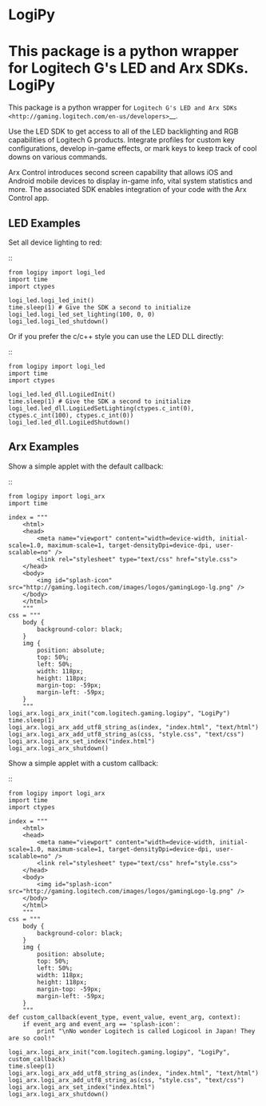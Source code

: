 # LogiPy
This package is a python wrapper for Logitech G's LED and Arx SDKs.
LogiPy
======

This package is a python wrapper for `Logitech G's LED and Arx
SDKs <http://gaming.logitech.com/en-us/developers>`__.

Use the LED SDK to get access to all of the LED backlighting and RGB
capabilities of Logitech G products. Integrate profiles for custom key
configurations, develop in-game effects, or mark keys to keep track of
cool downs on various commands.

Arx Control introduces second screen capability that allows iOS and
Android mobile devices to display in-game info, vital system statistics
and more. The associated SDK enables integration of your code with the
Arx Control app.

LED Examples
------------

Set all device lighting to red:

::

    from logipy import logi_led
    import time
    import ctypes

    logi_led.logi_led_init()
    time.sleep(1) # Give the SDK a second to initialize
    logi_led.logi_led_set_lighting(100, 0, 0)
    logi_led.logi_led_shutdown()

Or if you prefer the c/c++ style you can use the LED DLL directly:

::

    from logipy import logi_led
    import time
    import ctypes

    logi_led.led_dll.LogiLedInit()
    time.sleep(1) # Give the SDK a second to initialize
    logi_led.led_dll.LogiLedSetLighting(ctypes.c_int(0), ctypes.c_int(100), ctypes.c_int(0))
    logi_led.led_dll.LogiLedShutdown()

Arx Examples
------------

Show a simple applet with the default callback:

::

    from logipy import logi_arx
    import time

    index = """
        <html>
        <head>
            <meta name="viewport" content="width=device-width, initial-scale=1.0, maximum-scale=1, target-densityDpi=device-dpi, user-scalable=no" />
            <link rel="stylesheet" type="text/css" href="style.css">
        </head>
        <body>
            <img id="splash-icon" src="http://gaming.logitech.com/images/logos/gamingLogo-lg.png" />
        </body>
        </html>
        """
    css = """
        body {
            background-color: black;
        }
        img {
            position: absolute;
            top: 50%;
            left: 50%;
            width: 118px;
            height: 118px;
            margin-top: -59px;
            margin-left: -59px;
        }
        """
    logi_arx.logi_arx_init("com.logitech.gaming.logipy", "LogiPy")
    time.sleep(1)
    logi_arx.logi_arx_add_utf8_string_as(index, "index.html", "text/html")
    logi_arx.logi_arx_add_utf8_string_as(css, "style.css", "text/css")
    logi_arx.logi_arx_set_index("index.html")
    logi_arx.logi_arx_shutdown()

Show a simple applet with a custom callback:

::

    from logipy import logi_arx
    import time
    import ctypes

    index = """
        <html>
        <head>
            <meta name="viewport" content="width=device-width, initial-scale=1.0, maximum-scale=1, target-densityDpi=device-dpi, user-scalable=no" />
            <link rel="stylesheet" type="text/css" href="style.css">
        </head>
        <body>
            <img id="splash-icon" src="http://gaming.logitech.com/images/logos/gamingLogo-lg.png" />
        </body>
        </html>
        """
    css = """
        body {
            background-color: black;
        }
        img {
            position: absolute;
            top: 50%;
            left: 50%;
            width: 118px;
            height: 118px;
            margin-top: -59px;
            margin-left: -59px;
        }
        """
    def custom_callback(event_type, event_value, event_arg, context):
        if event_arg and event_arg == 'splash-icon':
            print "\nNo wonder Logitech is called Logicool in Japan! They are so cool!"

    logi_arx.logi_arx_init("com.logitech.gaming.logipy", "LogiPy", custom_callback)
    time.sleep(1)
    logi_arx.logi_arx_add_utf8_string_as(index, "index.html", "text/html")
    logi_arx.logi_arx_add_utf8_string_as(css, "style.css", "text/css")
    logi_arx.logi_arx_set_index("index.html")
    logi_arx.logi_arx_shutdown()
